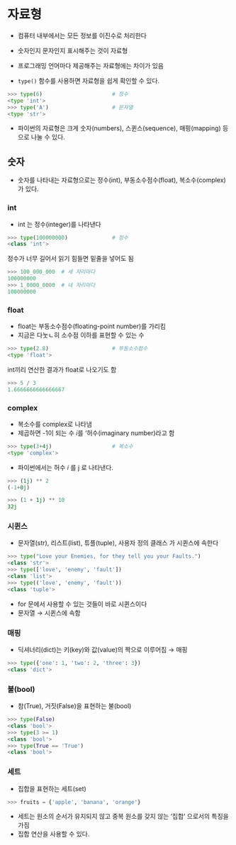 자료형
===
- 컴퓨터 내부에서는 모든 정보를 이진수로 처리한다
- 숫자인지 문자인지 표시해주는 것이 자료형
- 프로그래밍 언어마다 제공해주는 자료형에는 차이가 있음

- `type()` 함수를 사용하면 자료형을 쉽게 확인할 수 있다.

```python
>>> type(6)                      # 정수
<type 'int'>
>>> type('A')                    # 문자열
<type 'str'>
```

- 파이썬의 자료형은 크게 숫자(numbers), 스퀸스(sequence), 매핑(mapping) 등으로 나눌 수 있다.

## 숫자

- 숫자를 나타내는 자료형으로는 정수(int), 부동소수점수(float), 복소수(complex)가 있다.

### **int**

- int 는 정수(integer)를 나타낸다

```python
>>> type(100000000)              # 정수
<class 'int'>
```

정수가 너무 길어서 읽기 힘들면 밑줄을 넣어도 됨

```python
>>> 100_000_000  # 세 자리마다
100000000
>>> 1_0000_0000  # 네 자리마다
100000000
```

### float

- float는 부동소수점수(floating-point number)를 가리킴
- 지금은 다눗ㄴ히 소수점 이하를 표현할 수 있는 수

```python
>>> type(2.8)                    # 부동소수점수
<type 'float'>
```

int끼리 연산한 결과가 float로 나오기도 함

```python
>>> 5 / 3
1.6666666666666667
```

### complex

- 복소수를 complex로 나타냄
- 제곱하면 -1이 되는 수 𝑖를 ‘허수(imaginary number)라고 함

```python
>>> type(3+4j)                   # 복소수
<type 'complex'>
```

- 파이썬에서는 허수 𝑖 를 j 로 나타낸다.

```python
>>> (1j) ** 2
(-1+0j)

>>> (1 + 1j) ** 10
32j
```

### 시퀸스

- 문자열(str), 리스트(list), 튜플(tuple), 사용자 정의 클래스 가 시퀸스에 속한다

```python
>>> type("Love your Enemies, for they tell you your Faults.")
<class 'str'>
>>> type(['love', 'enemy', 'fault'])
<class 'list'>
>>> type(('love', 'enemy', 'fault'))
<class 'tuple'>
```

- for 문에서 사용할 수 있는 것들이 바로 시퀸스이다
- 문자열 → 시퀸스에 속함

### 매핑

- 딕셔너리(dict)는 키(key)와 값(value)의 짝으로 이루어짐 → 매핑

```python
>>> type({'one': 1, 'two': 2, 'three': 3})
<class 'dict'>
```

### 불(bool)

- 참(True), 거짓(False)을 표현하는 불(bool)

```python
>>> type(False)
<class 'bool'>
>>> type(3 >= 1)
<class 'bool'>
>>> type(True == 'True')
<class 'bool'>
```

### 세트

- 집합을 표현하는 세트(set)

```python
>>> fruits = {'apple', 'banana', 'orange'}
```

- 세트는 원소의 순서가 유지되지 않고 중복 원소를 갖지 않는 ‘집합’ 으로서의 특징을 가짐
- 집합 연산을 사용할 수 있다.